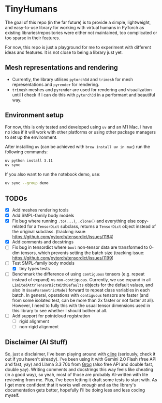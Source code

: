 # TinyHumans
The goal of this repo (in the far future) is to provide a simple, lightweight, and easy-to-use library for working with virtual humans in PyTorch as existing libraries/repositories were either not maintained, too complicated or too sparse in their features.

For now, this repo is just a playground for me to experiment with different ideas and features. It is not close to being a library just yet.

## Mesh representations and rendering
- Currently, the library utilises `pytorch3d` and `trimesh` for mesh representations and `pyrender` for rendering.
- `trimesh` meshes and `pyrender` are used for rendering and visualization until I check if I can do this with `pytorch3d` in a performant and beautiful way.

## Environment setup
For now, this is only tested and developed using `uv` and an M1 Mac. I have no idea if it will work with other platforms or using other package managers to set up the environment.

After installing `uv` (can be achieved with `brew install uv in mac`) run the following commands:
```bash
uv python install 3.11
uv sync
```

If you also want to run the notebook demo, use:
```bash
uv sync --group demo
```

## TODOs
- [x] Add meshes rendering tools
- [x] Add SMPL-family body models
- [x] Fix bug where running `.to(...)`, `.clone()` and everything else copy-related for a `TensorDict` subclass, returns a `TensorDict` object instead of the original subclass. (tracking issue: https://github.com/pytorch/tensordict/issues/1184)
- [x] Add comments and docstrings
- [ ] Fix bug in tensordict where `bool` non-tensor data are transformed to 0-dim tensors, which prevents setting the batch size (tracking issue: https://github.com/pytorch/tensordict/issues/1199)
- [ ] Test SMPL-family body models
    - [x] tiny types tests
- [ ] Benchmark the difference of using `contiguous` tensors (e.g. repeat instead of expand) vs `non-contiguous`. Currently, we use expand in all `LimitedAttrTensorDictWithDefaults` objects for the default values, and also in `BaseParametricModel` forward to repeat class variables in each batch. In general, operations with `contiguous` tensors are faster (and from some isolated test, can be more than 2x faster or not faster at all). However, I need to fully this with the usual tensor dimensions used in this library to see whether I should bother at all.
- [ ] Add support for pointcloud registration
    - [ ] rigid alignment
    - [ ] non-rigid alignment

## Disclaimer (AI Stuff)
So, just a disclaimer, I've been playing around with [cline](https://github.com/cline/cline) (seriously, check it out if you haven't already). I've been using it with Gemini 2.0 Flash (free API and fast, yay) and Llama 3.3 70b from [Groq](https://groq.com/) (also free API and double fast, double yay). Writing comments and docstrings this way feels like cheating (in a good way), so yeah, most of those are probably AI-written with lite reviewing from me. Plus, I've been letting it draft some tests to start with. As I get more confident that it works well *enough* and as the library's documentation gets better, hopefully I'll be doing less and less coding myself.
